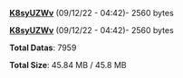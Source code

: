 [**K8syUZWv**](/data/K8syUZWv.txt) (09/12/22 - 04:42)- 2560 bytes

[**K8syUZWv**](/data/K8syUZWv.txt) (09/12/22 - 04:42)- 2560 bytes

**Total Datas**: 7959

**Total Size**: 45.84 MB / 45.8 MB